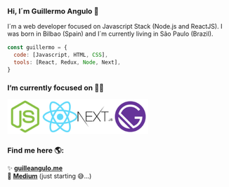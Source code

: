 ### Hi, I´m Guillermo Angulo 👋
I´m a web developer focused on Javascript Stack (Node.js and ReactJS). I was born in Bilbao (Spain) and I´m currently living in São Paulo (Brazil). 

```javascript
const guillermo = {
  code: [Javascript, HTML, CSS],
  tools: [React, Redux, Node, Next],
}
```

### I’m currently focused on 👨‍💻
<img src="https://github.com/GuilleAngulo/guilleangulo/blob/master/nodejs.png" width="80"><img src="https://github.com/GuilleAngulo/guilleangulo/blob/master/reactjs.png" width="80" ><img src="https://github.com/GuilleAngulo/guilleangulo/blob/master/nextjs.png" width="80" ><img src="https://github.com/GuilleAngulo/guilleangulo/blob/master/gatsbyjs.png" width="80" >

### Find me here 🌎:
✨ **[guilleangulo.me](https://guilleangulo.me/)**<br/>
📖 **[Medium](https://medium.com/@anyermo)** (just starting 😅...)

<!--
**GuilleAngulo/guilleangulo** is a ✨ _special_ ✨ repository because its `README.md` (this file) appears on your GitHub profile.

Here are some ideas to get you started:

- 🔭 I’m currently working on ...
- 🌱 I’m currently learning ...
- 👯 I’m looking to collaborate on ...
- 🤔 I’m looking for help with ...
- 💬 Ask me about ...
- 📫 How to reach me: ...
- 😄 Pronouns: ...
- ⚡ Fun fact: ...
-->
